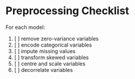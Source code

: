 # Preprocessing Checklist

For each model:

1. [ ] remove zero-variance variables
2. [ ] encode categorical variables
3. [ ] impute missing values
4. [ ] transform skewed variables
5. [ ] centre and scale variables
6. [ ] decorrelate variables
